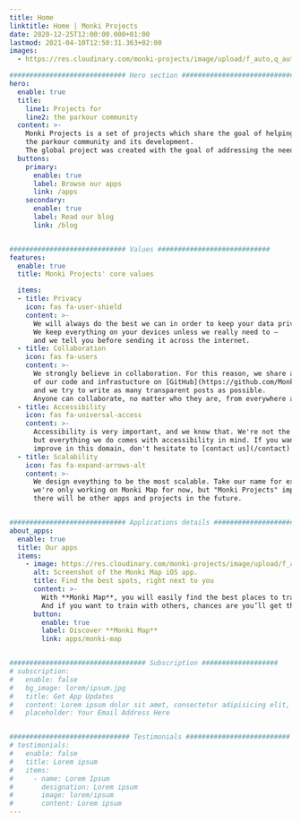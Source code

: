 ```yaml
---
title: Home
linktitle: Home | Monki Projects
date: 2020-12-25T12:00:00.000+01:00
lastmod: 2021-04-10T12:50:31.363+02:00
images:
  - https://res.cloudinary.com/monki-projects/image/upload/f_auto,q_auto,dpr_auto,w_auto/v1618051692/logo/monki-projects/Monki-Projects-Logo-Horizontal-Colored-On-Dark

############################# Hero section ############################
hero:
  enable: true
  title:
    line1: Projects for
    line2: the parkour community
  content: >-
    Monki Projects is a set of projects which share the goal of helping
    the parkour community and its development.
    The global project was created with the goal of addressing the needs of the community.
  buttons:
    primary:
      enable: true
      label: Browse our apps
      link: /apps
    secondary:
      enable: true
      label: Read our blog
      link: /blog


############################# Values ############################
features:
  enable: true
  title: Monki Projects' core values

  items:
  - title: Privacy
    icon: fas fa-user-shield
    content: >-
      We will always do the best we can in order to keep your data private.
      We keep everything on your devices unless we really need to —
      and we tell you before sending it across the internet.
  - title: Collaboration
    icon: fas fa-users
    content: >-
      We strongly believe in collaboration. For this reason, we share a big part
      of our code and infrastucture on [GitHub](https://github.com/MonkiProjects),
      and we try to write as many transparent posts as possible.
      Anyone can collaborate, no matter who they are, from everywhere across the globe.
  - title: Accessibility
    icon: fas fa-universal-access
    content: >-
      Accessibility is very important, and we know that. We're not the best,
      but everything we do comes with accessibility in mind. If you want to help us
      improve in this domain, don't hesitate to [contact us](/contact)!
  - title: Scalability
    icon: fas fa-expand-arrows-alt
    content: >-
      We design eveything to be the most scalable. Take our name for example:
      we're only working on Monki Map for now, but "Monki Projects" implies
      there will be other apps and projects in the future.


############################# Applications details #######################
about_apps:
  enable: true
  title: Our apps
  items:
    - image: https://res.cloudinary.com/monki-projects/image/upload/f_auto,q_auto,dpr_auto,w_auto/v1617990030/website/fr/apps/monki-map/monki-map-no-border
      alt: Screenshot of the Monki Map iOS app.
      title: Find the best spots, right next to you
      content: >-
        With **Monki Map**, you will easily find the best places to train.
        And if you want to train with others, chances are you’ll get this too.
      button:
        enable: true
        label: Discover **Monki Map**
        link: apps/monki-map


################################## Subscription ###################
# subscription:
#   enable: false
#   bg_image: lorem/ipsum.jpg
#   title: Get App Updates
#   content: Lorem ipsum dolor sit amet, consectetur adipisicing elit, sed do eiusmod
#   placeholder: Your Email Address Here


############################## Testimonials ##########################
# testimonials:
#   enable: false
#   title: Lorem ipsum
#   items:
#     - name: Lorem Ipsum
#       designation: Lorem ipsum
#       image: lorem/ipsum
#       content: Lorem ipsum
---
```

